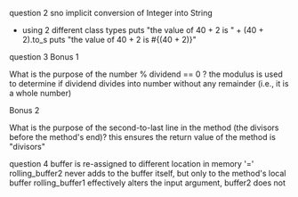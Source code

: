 

question 2
sno implicit conversion of Integer into String
+ using 2 different class types
puts "the value of 40 + 2 is " + (40 + 2).to_s
puts "the value of 40 + 2 is #{(40 + 2)}"


question 3
Bonus 1

What is the purpose of the number % dividend == 0 ?
the modulus is used to determine if dividend divides into number without any remainder (i.e., it is a whole number)

Bonus 2

What is the purpose of the second-to-last line in the method (the divisors before the method's end)?
this ensures the return value of the method is "divisors"

question 4
buffer is re-assigned to different location in memory '='
rolling_buffer2 never adds to the buffer itself, but only to the method's local buffer
rolling_buffer1 effectively alters the input argument, buffer2 does not